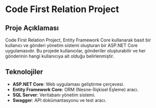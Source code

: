 
# Code First Relation Project

## Proje Açıklaması
Code First Relation Project, Entity Framework Core kullanarak basit bir kullanıcı ve gönderi yönetim sistemi oluşturan bir ASP.NET Core uygulamasıdır. Bu projede kullanıcılar, gönderiler oluşturabilir ve her gönderinin hangi kullanıcıya ait olduğu belirlenmiştir.

## Teknolojiler
- **ASP.NET Core**: Web uygulaması geliştirme çerçevesi.
- **Entity Framework Core**: ORM (Nesne-İlişkisel Eşleme) aracı.
- **SQL Server**: Veritabanı yönetim sistemi.
- **Swagger**: API dokümantasyonu ve test aracı.
